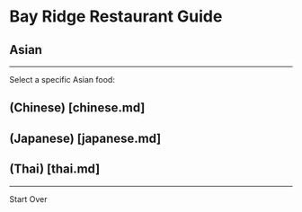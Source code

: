 # Bay Ridge Restaurant Guide
## Asian
---
Select a specific Asian food:
## (Chinese) [chinese.md]
## (Japanese) [japanese.md]
## (Thai) [thai.md]
---
Start Over
